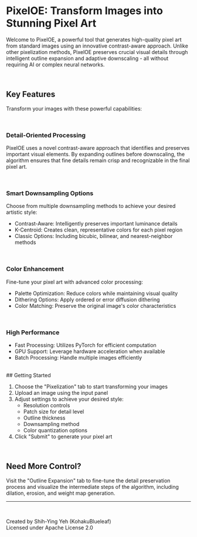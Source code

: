 # PixelOE: Transform Images into Stunning Pixel Art

Welcome to PixelOE, a powerful tool that generates high-quality pixel art from standard images using an innovative contrast-aware approach. Unlike other pixelization methods, PixelOE preserves crucial visual details through intelligent outline expansion and adaptive downscaling - all without requiring AI or complex neural networks.

<br>

## Key Features

Transform your images with these powerful capabilities:

<br>

### Detail-Oriented Processing
PixelOE uses a novel contrast-aware approach that identifies and preserves important visual elements. By expanding outlines before downscaling, the algorithm ensures that fine details remain crisp and recognizable in the final pixel art.

<br>

### Smart Downsampling Options
Choose from multiple downsampling methods to achieve your desired artistic style:
- Contrast-Aware: Intelligently preserves important luminance details
- K-Centroid: Creates clean, representative colors for each pixel region
- Classic Options: Including bicubic, bilinear, and nearest-neighbor methods

<br>

### Color Enhancement
Fine-tune your pixel art with advanced color processing:
- Palette Optimization: Reduce colors while maintaining visual quality
- Dithering Options: Apply ordered or error diffusion dithering
- Color Matching: Preserve the original image's color characteristics

<br>

### High Performance
- Fast Processing: Utilizes PyTorch for efficient computation
- GPU Support: Leverage hardware acceleration when available
- Batch Processing: Handle multiple images efficiently

<br>
## Getting Started

1. Choose the "Pixelization" tab to start transforming your images
2. Upload an image using the input panel
3. Adjust settings to achieve your desired style:
   - Resolution controls
   - Patch size for detail level
   - Outline thickness
   - Downsampling method
   - Color quantization options
4. Click "Submit" to generate your pixel art

<br>

## Need More Control?

Visit the "Outline Expansion" tab to fine-tune the detail preservation process and visualize the intermediate steps of the algorithm, including dilation, erosion, and weight map generation.

---

<br>

Created by Shih-Ying Yeh (KohakuBlueleaf)  
Licensed under Apache License 2.0